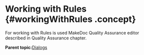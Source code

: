 # Working with Rules {#workingWithRules .concept}

For working with Rules is used MakeDoc Quality Assurance editor described in Quality Assurance chapter.

**Parent topic:**[Dialogs](../../../../modules/titanis/setup/dialogs/dialogs.md)

